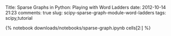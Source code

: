 Title: Sparse Graphs in Python: Playing with Word Ladders
date: 2012-10-14 21:23
comments: true
slug: scipy-sparse-graph-module-word-ladders
tags: scipy,tutorial

{% notebook downloads/notebooks/sparse-graph.ipynb cells[2:] %}
